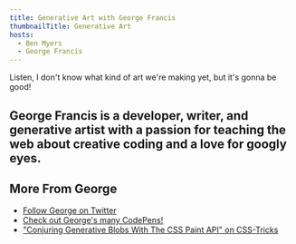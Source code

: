 ```yaml
---
title: Generative Art with George Francis
thumbnailTitle: Generative Art
hosts:
  - Ben Myers
  - George Francis
---
```


Listen, I don't know what kind of art we're making yet, but it's gonna be good!

George Francis is a developer, writer, and generative artist with a passion for teaching the web about creative coding and a love for googly eyes.
---

## More From George

- [Follow George on Twitter](https://twitter.com/georgedoescode)
- [Check out George's many CodePens!](https://codepen.io/georgedoescode)
- ["Conjuring Generative Blobs With The CSS Paint API" on CSS-Tricks](https://css-tricks.com/conjuring-generative-blobs-with-the-css-paint-api/)